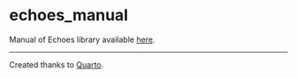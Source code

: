 # echoes_manual

Manual of Echoes library available [here](https://jfbarthelemy.github.io/echoes_manual).

----------------
Created thanks to [Quarto](https://quarto.org/).
